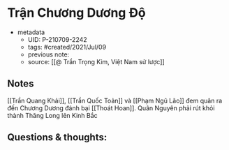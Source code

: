 # Trận Chương Dương Độ

- metadata
	- UID: P-210709-2242
	- tags: #created/2021/Jul/09
	- previous note: 
	- source: [[@ Trần Trọng Kim, Việt Nam sử lược]]

## Notes
[[Trần Quang Khải]], [[Trần Quốc Toản]] và [[Phạm Ngũ Lão]] đem quân ra đến Chương Dương đánh bại [[Thoát Hoan]]. Quân Nguyên phải rút khỏi thành Thăng Long lên Kinh Bắc

## Questions & thoughts:

